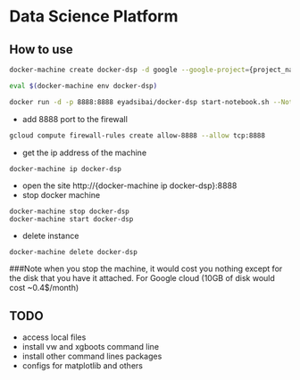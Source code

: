 Data Science Platform
=====================

How to use
----------
```bash
docker-machine create docker-dsp -d google --google-project={project_name} --google-machine-type n1-highmem-8	--google-disk-size "10" --google-disk-type "pd-standard" --google-preemptible --google-machine-image ubuntu-os-cloud/global/images/family/ubuntu-1404-lts --google-scopes "https://www.googleapis.com/auth/cloud-platform"
```
```bash
eval $(docker-machine env docker-dsp)
```
```bash
docker run -d -p 8888:8888 eyadsibai/docker-dsp start-notebook.sh --NotebookApp.token=''
```

- add 8888 port to the firewall
```bash
gcloud compute firewall-rules create allow-8888 --allow tcp:8888
```

- get the ip address of the machine
```bash
docker-machine ip docker-dsp
```
- open the site http://{docker-machine ip docker-dsp}:8888
- stop docker machine
```
docker-machine stop docker-dsp
docker-machine start docker-dsp
```

- delete instance
```
docker-machine delete docker-dsp
```

###Note
when you stop the machine, it would cost you nothing except for the disk that you have it attached. For Google cloud (10GB of disk would cost ~0.4$/month)

TODO
----
- access local files
- install vw and xgboots command line
- install other command lines packages
- configs for matplotlib and others
